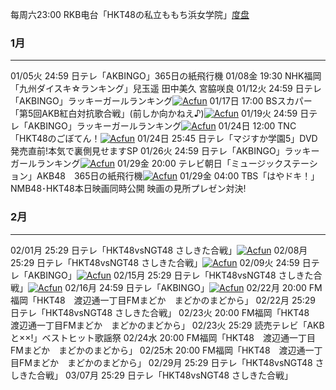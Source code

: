 每周六23:00 RKB电台「HKT48の私立ももち浜女学院」[度盘](http://pan.baidu.com/s/1i3s4LTz#path=%252F%25E5%2584%25BF%25E7%258E%2589%25E9%2581%25A5%25E8%25B5%2584%25E6%25BA%2590%25E6%25B1%2587%25E6%2580%25BB%252F%25E5%25B9%25BF%25E6%2592%25AD%25E7%2595%25AA%25E7%25BB%2584%252FHKT48%25E7%259A%2584%25E7%2599%25BE%25E9%2581%2593%25E6%25B5%259C%25E5%25A5%25B3%25E5%25AD%2590%25E5%25AD%25A6%25E9%2599%25A2)

### 1月
---
01/05火 24:59 日テレ「AKBINGO」365日の紙飛行機
01/08金 19:30 NHK福岡「九州ダイスキ☆ランキング」兒玉遥 田中美久 宮脇咲良
01/12火 24:59 日テレ「AKBINGO」ラッキーガールランキング[![Acfun](/wiki/images/acfun.jpg)](http://www.acfun.tv/v/ac2461597 "Acfun")
01/17日 17:00 BSスカパー「第5回AKB紅白対抗歌合戦」(前しか向かねえ♪)[![Acfun](/wiki/images/acfun.jpg)](http://www.acfun.tv/v/ac2477012_2 "Acfun")
01/19火 24:59 日テレ「AKBINGO」ラッキーガールランキング[![Acfun](/wiki/images/acfun.jpg)](http://www.acfun.tv/v/ac2477718 "Acfun")
01/24日 12:00 TNC「HKT48のごぼてん！[![Acfun](/wiki/images/acfun.jpg)](http://www.acfun.tv/v/ac2494700 "Acfun")
01/24日 25:45 日テレ「マジすか学園5」DVD発売直前!本気で裏側見せますSP
01/26火 24:59 日テレ「AKBINGO」ラッキーガールランキング[![Acfun](/wiki/images/acfun.jpg)](http://www.acfun.tv/v/ac2494806 "Acfun")
01/29金 20:00 テレビ朝日「ミュージックステーション」AKB48　365日の紙飛行機[![Acfun](/wiki/images/acfun.jpg)](http://www.acfun.tv/v/ac2512094_2 "Acfun")
01/29金 04:00 TBS「はやドキ！」NMB48･HKT48本日映画同時公開 映画の見所プレゼン対決!

### 2月
---
02/01月 25:29 日テレ「HKT48vsNGT48 さしきた合戦」[![Acfun](/wiki/images/acfun.jpg)](http://www.acfun.tv/v/ac2513360 "Acfun")
02/08月 25:29 日テレ「HKT48vsNGT48 さしきた合戦」[![Acfun](/wiki/images/acfun.jpg)](http://www.acfun.tv/v/ac2529459 "Acfun")
02/09火 24:59 日テレ「AKBINGO」[![Acfun](/wiki/images/acfun.jpg)](http://www.acfun.tv/v/ac2527834 "Acfun")
02/15月 25:29 日テレ「HKT48vsNGT48 さしきた合戦」[![Acfun](/wiki/images/acfun.jpg)](http://www.acfun.tv/v/ac2542417 "Acfun")
02/16月 24:59 日テレ「AKBINGO」[![Acfun](/wiki/images/acfun.jpg)](http://www.acfun.tv/v/ac2542104 "Acfun")
02/22月 20:00 FM福岡「HKT48　渡辺通一丁目FMまどか　まどかのまどから」
02/22月 25:29 日テレ「HKT48vsNGT48 さしきた合戦」
02/23火 20:00 FM福岡「HKT48　渡辺通一丁目FMまどか　まどかのまどから」
02/23火 25:29 読売テレビ「AKBと××!」ベストヒット歌謡祭
02/24水 20:00 FM福岡「HKT48　渡辺通一丁目FMまどか　まどかのまどから」
02/25木 20:00 FM福岡「HKT48　渡辺通一丁目FMまどか　まどかのまどから」
02/29月 25:29 日テレ「HKT48vsNGT48 さしきた合戦」
03/07月 25:29 日テレ「HKT48vsNGT48 さしきた合戦」